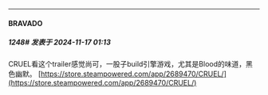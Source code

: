 ﻿
*****

####  BRAVADO  
##### 1248#       发表于 2024-11-17 01:13

CRUEL看这个trailer感觉尚可，一股子build引擎游戏，尤其是Blood的味道，黑色幽默。
[https://store.steampowered.com/app/2689470/CRUEL/](https://store.steampowered.com/app/2689470/CRUEL/)

